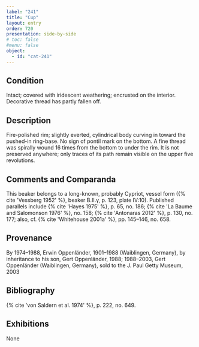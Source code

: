 ```yaml
---
label: "241"
title: "Cup"
layout: entry
order: 720
presentation: side-by-side
# toc: false
#menu: false 
object:
  - id: "cat-241"
---
```


## Condition

Intact; covered with iridescent weathering; encrusted on the interior. Decorative thread has partly fallen off.

## Description

Fire-polished rim; slightly everted, cylindrical body curving in toward the pushed-in ring-base. No sign of pontil mark on the bottom. A fine thread was spirally wound 16 times from the bottom to under the rim. It is not preserved anywhere; only traces of its path remain visible on the upper five revolutions.

## Comments and Comparanda

This beaker belongs to a long-known, probably Cypriot, vessel form ({% cite 'Vessberg 1952' %}, beaker B.II.γ, p. 123, plate IV:10). Published parallels include {% cite 'Hayes 1975' %}, p. 65, no. 186; {% cite 'La Baume and Salomonson 1976' %}, no. 158; {% cite 'Antonaras 2012' %}, p. 130, no. 177; also, cf. {% cite 'Whitehouse 2001a' %}, pp. 145–146, no. 658.

## Provenance

By 1974–1988, Erwin Oppenländer, 1901–1988 (Waiblingen, Germany), by inheritance to his son, Gert Oppenländer, 1988; 1988–2003, Gert Oppenländer (Waiblingen, Germany), sold to the J. Paul Getty Museum, 2003

## Bibliography

{% cite 'von Saldern et al. 1974' %}, p. 222, no. 649.

## Exhibitions

None